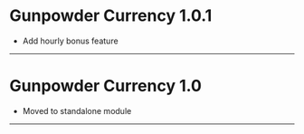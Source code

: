 # Gunpowder Currency 1.0.1

- Add hourly bonus feature


---
# Gunpowder Currency 1.0

- Moved to standalone module

---